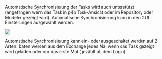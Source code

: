 Automatische Synchronisierung der Tasks wird auch unterstützt (angefangen wenn das Task in p4b Task-Ansicht oder im Repository oder Modeler gezeigt wird). Automatische Synchronisierung kann in den GUI Einstellungen ausgewählt werden. 

![](//images.ctfassets.net/utx1h0gfm1om/4VifiW0x0sWiCY4SaqaMSY/f5133d4f93b4334689e9956a524122fc/328857.png)


Automatische Synchronisierung kann ein- oder ausgeschaltet werden auf 2 Arten: Daten werden aus dem Exchange jedes Mal wenn das Task gezeigt wird geladen oder nur das erste Mal (gezählt ab dem Login).
